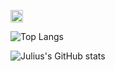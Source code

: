 [<img alt="wakatime" src="https://wakatime.com/badge/user/594e5948-2f7c-499b-955f-f57d579011fe.svg?style=for-the-badge" height="20">](https://wakatime.com/@594e5948-2f7c-499b-955f-f57d579011fe)

![Top Langs](https://github-readme-stats.vercel.app/api/top-langs/?username=JuliusKreutz&theme=tokyonight&layout=compact)

![Julius's GitHub stats](https://github-readme-stats.vercel.app/api?username=JuliusKreutz&theme=tokyonight&show_icons=true)
